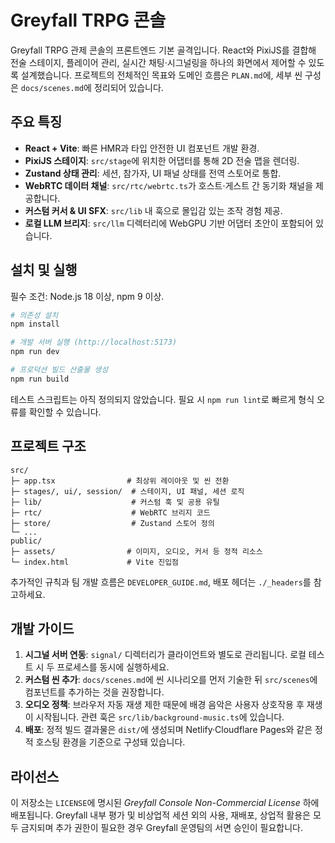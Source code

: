 # Greyfall TRPG 콘솔

Greyfall TRPG 관제 콘솔의 프론트엔드 기본 골격입니다. React와 PixiJS를 결합해 전술 스테이지, 플레이어 관리, 실시간 채팅·시그널링을 하나의 화면에서 제어할 수 있도록 설계했습니다. 프로젝트의 전체적인 목표와 도메인 흐름은 `PLAN.md`에, 세부 씬 구성은 `docs/scenes.md`에 정리되어 있습니다.

## 주요 특징

- **React + Vite**: 빠른 HMR과 타입 안전한 UI 컴포넌트 개발 환경.
- **PixiJS 스테이지**: `src/stage`에 위치한 어댑터를 통해 2D 전술 맵을 렌더링.
- **Zustand 상태 관리**: 세션, 참가자, UI 패널 상태를 전역 스토어로 통합.
- **WebRTC 데이터 채널**: `src/rtc/webrtc.ts`가 호스트·게스트 간 동기화 채널을 제공합니다.
- **커스텀 커서 & UI SFX**: `src/lib` 내 훅으로 몰입감 있는 조작 경험 제공.
- **로컬 LLM 브리지**: `src/llm` 디렉터리에 WebGPU 기반 어댑터 초안이 포함되어 있습니다.

## 설치 및 실행

필수 조건: Node.js 18 이상, npm 9 이상.

```bash
# 의존성 설치
npm install

# 개발 서버 실행 (http://localhost:5173)
npm run dev

# 프로덕션 빌드 산출물 생성
npm run build
```

테스트 스크립트는 아직 정의되지 않았습니다. 필요 시 `npm run lint`로 빠르게 형식 오류를 확인할 수 있습니다.

## 프로젝트 구조

```
src/
├─ app.tsx                # 최상위 레이아웃 및 씬 전환
├─ stages/, ui/, session/  # 스테이지, UI 패널, 세션 로직
├─ lib/                    # 커스텀 훅 및 공용 유틸
├─ rtc/                    # WebRTC 브리지 코드
├─ store/                  # Zustand 스토어 정의
└─ ...
public/
├─ assets/                # 이미지, 오디오, 커서 등 정적 리소스
└─ index.html             # Vite 진입점
```

추가적인 규칙과 팀 개발 흐름은 `DEVELOPER_GUIDE.md`, 배포 헤더는 `./_headers`를 참고하세요.

## 개발 가이드

1. **시그널 서버 연동**: `signal/` 디렉터리가 클라이언트와 별도로 관리됩니다. 로컬 테스트 시 두 프로세스를 동시에 실행하세요.
2. **커스텀 씬 추가**: `docs/scenes.md`에 씬 시나리오를 먼저 기술한 뒤 `src/scenes`에 컴포넌트를 추가하는 것을 권장합니다.
3. **오디오 정책**: 브라우저 자동 재생 제한 때문에 배경 음악은 사용자 상호작용 후 재생이 시작됩니다. 관련 훅은 `src/lib/background-music.ts`에 있습니다.
4. **배포**: 정적 빌드 결과물은 `dist/`에 생성되며 Netlify·Cloudflare Pages와 같은 정적 호스팅 환경을 기준으로 구성돼 있습니다.

## 라이선스

이 저장소는 `LICENSE`에 명시된 *Greyfall Console Non-Commercial License* 하에 배포됩니다. Greyfall 내부 평가 및 비상업적 세션 외의 사용, 재배포, 상업적 활용은 모두 금지되며 추가 권한이 필요한 경우 Greyfall 운영팀의 서면 승인이 필요합니다.
